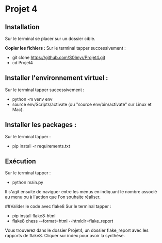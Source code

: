 # Projet 4
## Installation
Sur le terminal se placer sur un dossier cible.

**Copier les fichiers :**
Sur le terminal tapper successivement :
 - git clone https://github.com/S0Imyr/Projet4.git
 - cd Projet4

## Installer l'environnement virtuel :

Sur le terminal tapper successivement : 
- python -m venv env
- source env/Scripts/activate (ou "source env/bin/activate" sur Linux et Mac).

## Installer les packages :
Sur le terminal tapper :

- pip install -r requirements.txt


## Exécution
Sur le terminal tapper :

- python main.py

Il s'agit ensuite de naviguer entre les menus en indiquant le nombre associé au menu ou à l'action que l'on souhaite réaliser.


##Valider le code avec flake8
Sur le terminal tapper :

 - pip install flake8-html
 - flake8 chess --format=html --htmldir=flake_report

Vous trouverez dans le dossier Projet4, un dossier flake_report avec les rapports de flake8.
Cliquer sur index pour avoir la synthèse.